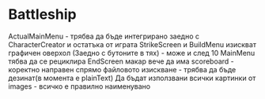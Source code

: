 # Battleship
ActualMainMenu - трябва да бъде интегрирано заедно с CharacterCreator и остатъка от играта
StrikeScreen и BuildMenu изискват графичен оверхол (Заедно с бутоните в тях) - може и след 10 
MainMenu тябва да се рециклира
EndScreen макар вече да има scoreboard - коректно направен спрямо файловото изискване - трябва да бъде дезинат(в момента е plainText)
Да бъдат използвани всички картинки от images - всичко е правилно наименувано
